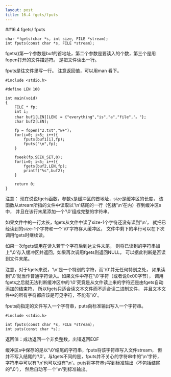 ```yaml
---
layout: post
title: 16.4 fgets/fputs 
---
```

##16.4 fgets/ fputs

	char *fgets(char *s, int size, FILE *stream);
	int fputs(const char *s, FILE *stream);
fgets()第一个参数是buf的首地址，第二个参数是要读入的个数，第三个是用fopen打开的文件描述符。
是把文件读出一行。

fputs是往文件里写一行。
注意返回值，可以用man 看下。

	#include <stdio.h>

	#define LEN 100

	int main(void)
	{
		FILE * fp;
		int i;
		char buf1[LEN][LEN] = {"everything","is","a","file","。"};
		char buf2[LEN];

		fp = fopen("2.txt","w+");
		for(i=0; i<5; i++){
			fputs(buf1[i],fp);
			fputs("\n",fp);
		}

		fseek(fp,SEEK_SET,0);
		for(i=0; i<5; i++){
			fgets(buf2,LEN,fp);
			printf("%s",buf2);
		}

		return 0;
	}


注意：
现在说说fgets函数，参数s是缓冲区的首地址，size是缓冲区的长度，
该函数从stream所指的文件中读取以'\n'结尾的一行（包括'\n'在内）存到缓冲区s中，
并且在该行末尾添加一个'\0'组成完整的字符串。

如果文件中的一行太长，fgets从文件中读了size-1个字符还没有读到'\n'，
就把已经读到的size-1个字符和一个'\0'字符存入缓冲区，
文件中剩下的半行可以在下次调用fgets时继续读。

如果一次fgets调用在读入若干个字符后到达文件末尾，
则将已读到的字符串加上'\0'存入缓冲区并返回，如果再次调用fgets则返回NULL，
可以据此判断是否读到文件末尾。

注意，对于fgets来说，'\n'是一个特别的字符，而'\0'并无任何特别之处，
如果读到'\0'就当作普通字符读入。如果文件中存在'\0'字符（或者说0x00字节），
调用fgets之后就无法判断缓冲区中的'\0'究竟是从文件读上来的字符还是由fgets自动添加的结束符，
所以fgets只适合读文本文件而不适合读二进制文件，
并且文本文件中的所有字符都应该是可见字符，不能有'\0'。

fputs向指定的文件写入一个字符串，puts向标准输出写入一个字符串。

	#include <stdio.h>

	int fputs(const char *s, FILE *stream);
	int puts(const char *s);
返回值：成功返回一个非负整数，出错返回EOF

缓冲区s中保存的是以'\0'结尾的字符串，fputs将该字符串写入文件stream，
但并不写入结尾的'\0'。与fgets不同的是，fputs并不关心的字符串中的'\n'字符，
字符串中可以有'\n'也可以没有'\n'。puts将字符串s写到标准输出（不包括结尾的'\0'），
然后自动写一个'\n'到标准输出。





